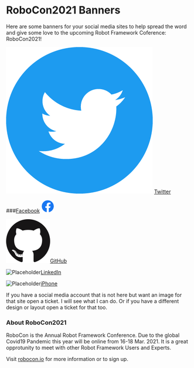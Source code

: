# RoboCon2021 Banners

Here are some banners for your social media sites to help spread the word and give some love to the upcoming Robot Framework Coference: RoboCon2021!

[![](https://github.com/emanlove/robocon2021-banners/blob/master/doc/assets/img/Twitter%20social%20icons%20-%20circle%20-%20blue.png)](./twitter/README.md) [Twitter](./twitter/README.md)

 ###[Facebook](./facebook/README.md) <img alt="Facebook" src="./doc/assets/img/f_logo_RGB-Blue_58.png" width="35px" height="35px">

<img alt="Github" src="./doc/assets/img/GitHub-Mark-120px-plus.png">[GitHub](./github/README.md)

<img alt="Placeholder" src="">[LinkedIn](./linkedin/README.md)

<img alt="Placeholder" src="">[iPhone](./iPhone)

			
If you have a social media account that is not here but want an image for that site open a ticket. I will see what I can do. Or if you have a different design or layout open a ticket for that too.

### About RoboCon2021

RoboCon is the Annual Robot Framework Conference. Due to the global Covid19 Pandemic this year will be online from 16-18 Mar. 2021. It is a great opprotunity to meet with other Robot Framework Users and Experts.

Visit [robocon.io](https://robocon.io/) for more information or to sign up.
